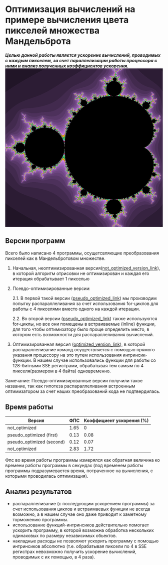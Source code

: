 # Оптимизация вычислений на примере вычисления цвета пикселей множества Мандельброта

***Целью данной работы является ускорение вычислений, проводимых с каждым пикселем, за счет параллелизации работы процессора с ними и анализ полученных коэффициентов ускорения.***
![](/mandelbrot_set.png?raw=true "Пример выводимого изображения")


## Версии программ
Всего было написано 4 программы, осущетсвляющие преобразования пикселей как в Мандельбротовом множестве.
1. Начальная, неоптимизированная версия([not_optimized_version_link](/mandelbrot.cpp)), в которой алгоритм отрисовки не оптимизирован и каждая его итерация обрабатывает 1 пикселью
2. Псевдо-оптимизированные версии:

   2.1. В первой такой версии ([pseudo_optimized_link](/mandelbrot_pseudo_optmzd_1.cpp)) мы производим попытку распараллеливания за счет использования for-циклов для работы с 4 пикселями вместо одного на каждой итерации.

   2.2. Во второй версии ([pseudo_optimized_link](/mandelbrot_pseudo_optmzd_2.cpp)) также используются for-циклы, но все они помещены в встраиваемые (inline) функции, для того чтобы оптимизатору было проще определить место, в котором есть возможности для распараллеливания вычислений.

3. Оптимизированная версия ([optimized_version_link](/mandelbrot_optmzd_3.cpp)), в которой распараллеливание команд осуществляется с помощью прямого указания процессору на это путем использования интринсик-функции. В нашем случае использовались функции для работы со 128-битными SSE регистрами, обрабатывая тем самым по 4 пикселя(размером в 4 байта) одновременно.

Замечание: Псевдо-оптимизированные версии получили такое название, так как гипотеза распараллеливания встроенным оптимизатором за счет наших преобразований кода не подтвердилась.


## Время работы

| Версия                    | ФПС   | Коэффициент ускорения (%) |
| ------------------------- | ----- | ------------------------- |
| not_optimized             | 1.65  |           0               |
| pseudo_optimized (first)  | 0.13  |    0.08                   |       
| pseudo_optimized (second) | 0.12  |    0.07                   |  
| not_optimized             | 2.83  |    1.72                   |

Фпс во время работы программы измерялся как обратная величина ко времени работы программы в секундах (под временем работы программы подразумевается время, потраченное на вычисления, с которыми проводилась оптимизация).

## Анализ результатов
- распараллеливание (с последующим ускорением программы) за счет использования циклов и встраимаевых функции не всегда возможно, а в нашем случае оно даже приводит к заметному торможению программы.
- использование функций-интринсиков действительно помогает ускорить программу, в которой возможна обработка нескольких одинаковых по размеру независимых обьектов.
- накладные расходы не позволяют ускорить программу с помощью интринсиков абсолютно (т.е. обрабатывая пиксели по 4 в SSE регистрах невозможно получить ускорение вычислений, проводимых с их помощью, в 4 раза).

